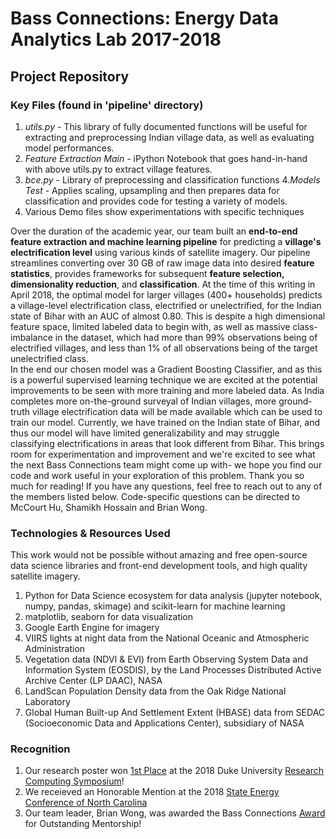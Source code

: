 # Bass Connections: Energy Data Analytics Lab 2017-2018


## Project Repository

### Key Files (found in 'pipeline' directory)
1. *utils.py* - This library of fully documented functions will be useful for extracting and preprocessing Indian village data, as well as evaluating model performances. 
2. *Feature Extraction Main* - iPython Notebook that goes hand-in-hand with above utils.py to extract village features. 
3. *bce.py* - Library of preprocessing and classification functions 
4.*Models Test* - Applies scaling, upsampling and then prepares data for classification and provides code for testing a variety of models. 
4. Various Demo files show experimentations with specific techniques 


Over the duration of the academic year, our team built an **end-to-end feature extraction and machine learning pipeline** for predicting a **village's electrification level** using various kinds of satellite imagery. Our pipeline streamlines converting over 30 GB of raw image data into desired **feature statistics**, provides frameworks for subsequent **feature selection, dimensionality reduction**, and **classification**. At the time of this writing in April 2018, the optimal model for larger villages (400+ households) predicts a village-level electrification class, electrified or unelectrified, for the Indian state of Bihar with an AUC of almost 0.80. This is despite a high dimensional feature space, limited labeled data to begin with, as well as massive class-imbalance in the dataset, which had more than 99% observations being of electrified villages, and less than 1% of all observations being of the target unelectrified class.   
In the end our chosen model was a Gradient Boosting Classifier, and as this is a powerful supervised learning technique we are excited at the potential improvements to be seen with more training and more labeled data. As India completes more on-the-ground surveyal of Indian villages, more ground-truth village electrification data will be made available which can be used to train our model. Currently, we have trained on the Indian state of Bihar, and thus our model will have limited generalizability and may struggle classifying electrifications in areas that look different from Bihar. This brings room for experimentation and improvement and we're excited to see what the next Bass Connections team might come up with- we hope you find our code and work useful in your exploration of this problem. Thank you so much for reading! If you have any questions, feel free to reach out to any of the members listed below. Code-specific questions can be directed to McCourt Hu, Shamikh Hossain and Brian Wong. 

### Technologies & Resources Used  
This work would not be possible without amazing and free open-source data science libraries and front-end development tools, and high quality satellite imagery. 
1. Python for Data Science ecosystem for data analysis (jupyter notebook, numpy, pandas, skimage) and scikit-learn for machine learning
2. matplotlib, seaborn for data visualization 
3. Google Earth Engine for imagery
4. VIIRS lights at night data from the National Oceanic and Atmospheric Administration
5. Vegetation data (NDVI & EVI) from Earth Observing System Data and Information System (EOSDIS), by the Land Processes Distributed Active Archive Center (LP DAAC), NASA 
6. LandScan Population Density data from the Oak Ridge National Laboratory
7. Global Human Built-up And Settlement Extent (HBASE) data from SEDAC (Socioeconomic Data and Applications Center), subsidiary of NASA

### Recognition 
1. Our research poster won [1st Place](https://energy.duke.edu/news/energy-data-analytics-lab-team-takes-top-prize-2018-duke-research-computing-symposium) at the 2018 Duke University [Research Computing Symposium](https://rc.duke.edu/2018-symposium/)!
2. We receieved an Honorable Mention at the 2018 [State Energy Conference of North Carolina](https://ncenergyconference.com/)
3. Our team leader, Brian Wong, was awarded the Bass Connections [Award](https://bassconnections.duke.edu/about/news/nominate-team-member-bass-connections-award-outstanding-mentorship) for Outstanding Mentorship!
